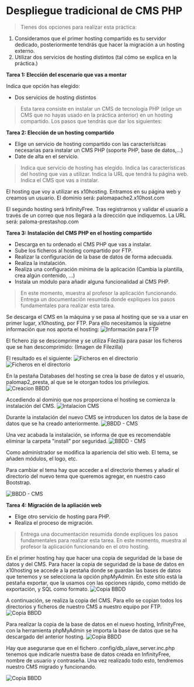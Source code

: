 
# Despliegue tradicional de CMS PHP

> Tienes dos opciones para realizar esta práctica:
1. Consideramos que el primer hosting compartido es tu servidor dedicado, posteriormente tendrás que hacer la migración a un hosting externo.
2. Utilizar dos servicios de hosting distintos (tal cómo se explica en la práctica.)

**Tarea 1: Elección del escenario que vas a montar**

Indica que opción has elegido:
- Dos servicios de hosting distintos

> Esta tarea consiste en instalar un CMS de tecnología PHP (elige un CMS que no hayas usado en la práctica anterior) en un hosting compartido. Los pasos que tendrás que dar los siguientes:

**Tarea 2: Elección de un hosting compartido**
- Elige un servicio de hosting compartido con las caracterísitcas necesarias para instalar un CMS PHP (soporte PHP, base de datos,…)
- Date de alta en el servicio.

> Indica que servicio de hosting has elegido. Indica las características del hosting que vas a utilizar. Indica la URL que tendrá tu página web. Indica el CMS que vas a instalar.

El hosting que voy a utilizar es x10hosting. Entramos en su página web y creamos un usuario. El dominio será: palomapache2.x10host.com

El segundo hosting será InfinityFree. Tras registrarnos y validar el usuario a través de un correo que nos llegará a la dirección que indiquemos. La URL será: paloma-prestashop.com



**Tarea 3: Instalación del CMS PHP en el hosting compartido**
- Descarga en tu ordenado el CMS PHP que vas a instalar.
- Sube los ficheros al hosting compartido por FTP.
- Realizar la configuración de la base de datos de forma adecuada.
- Realiza la instalación.
- Realiza una configuración mínima de la aplicación (Cambia la plantilla, crea algún contenido, …)
- Instala un módulo para añadir alguna funcionalidad al CMS PHP.

> En este momento, muestra al profesor la aplicación funcionando. Entrega un documentación resumida donde expliques los pasos fundamentales para realizar esta tarea.

Se descarga el CMS en la máquina y se pasa al hosting que se va a usar en primer lugar, x10hosting, por FTP. Para ello necesitamos la siguietne información que nos aporta el hosting:
![Información para FTP](Img_tarea3A.png)

El fichero zip se descomprime y se utiliza Filezilla para pasar los ficheros que se han descomprimido:
(Imagen de Filezilla)

El resultado es el siguiente:
![Ficheros en el directorio](Img_4C.png)
![Ficheros en el directorio](Img_tarea3B.png)

En la pestaña Databases del hosting se crea la base de datos y el usuario, palomap2_presta, al que se le otorgan todos los privilegios.
![Creacion BBDD](Img_tarea3C.png)

Accediendo al dominio que nos proporciona el hosting se comienza la instalación del CMS.
![Intalacion CMS](Img_tarea3D.png)

Durante la instalación del nuevo CMS se introducen los datos de la base de datos que se ha creado anteriormente. 
![BBDD - CMS](Img_tarea3E.png)

Una vez acabada la instalación, se informa de que es recomendable eliminar la carpeta "install" por seguridad.
![BBDD - CMS](Img_tarea3F.png)

Como administrador se modifica la apariencia del sitio web. El tema, se añaden módulos, el logo, etc.

Para cambiar el tema hay que acceder a el directorio themes y añadir el directorio del nuevo tema que queremos agregar, en nuestro caso Bootstrap.

![BBDD - CMS](Img_tarea3G.png)



**Tarea 4: Migración de la apliación web**
- Elige otro servicio de hosting para PHP.
- Realiza el proceso de migración.

> Entrega una documentación resumida donde expliques los pasos fundamentales para realizar esta tarea. En este momento, muestra al profesor la aplicación funcionando en el otro hosting.

En el primer hosting hay que hacer una copia de seguridad de la base de datos y del CMS. Para hacer la copia de seguridad de la base de datos en x10hosting se accede a la pestaña donde se guardan las bases de datos que tenemos y se selecciona la opción phpMyAdmin. En este sitio está la pestaña exportar, que la usamos con las opciones rápido, como métido de exportación, y SQL como formato. 
![Copia BBDD](Img_tarea3H.png)

A continuación, se realiza la copia del CMS. Para ello se copian todos los directorios y ficheros de nuestro CMS a nuestro equipo por FTP.
![Copia BBDD](Imd_4D.png)


Para realizar la copia de la base de datos en el nuevo hosting, InfinityFree, con la herramienta phpMyAdmin se importa la base de datos que se ha descargado del anterior hosting.
![Copia BBDD](Img_imptExt.png)

Hay que asegurarse que en el fichero .config/db_slave_server.inc.php tenemos que indicarle nuestra base de datos creada en InfinityFree, nombre de usuario y contraseña.
Una vez realizado todo esto, tendremos nuestro CMS migrado y funcionando.

![Copia BBDD](Img_tarea4DE.png)











